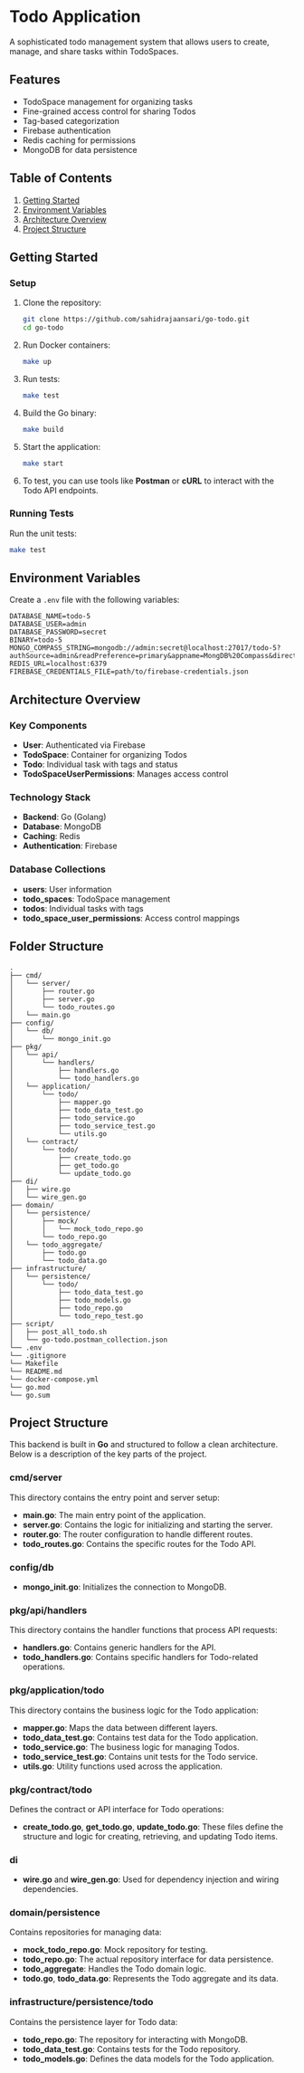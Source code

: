 # Todo Application

A sophisticated todo management system that allows users to create, manage, and share tasks within TodoSpaces.

## Features
- TodoSpace management for organizing tasks
- Fine-grained access control for sharing Todos
- Tag-based categorization
- Firebase authentication
- Redis caching for permissions
- MongoDB for data persistence

## Table of Contents
1. [Getting Started](#getting-started)
2. [Environment Variables](#environment-variables)
3. [Architecture Overview](#architecture-overview)
4. [Project Structure](#project-structure)

## Getting Started

### Setup
1. Clone the repository:
   ```bash
   git clone https://github.com/sahidrajaansari/go-todo.git
   cd go-todo
   ```

2. Run Docker containers:
   ```bash
   make up
   ```

3. Run tests:
   ```bash
   make test
   ```

4. Build the Go binary:
   ```bash
   make build
   ```

5. Start the application:
   ```bash
   make start
   ```

6. To test, you can use tools like **Postman** or **cURL** to interact with the Todo API endpoints.

### Running Tests
Run the unit tests:
```bash
make test
```

## Environment Variables

Create a `.env` file with the following variables:

```
DATABASE_NAME=todo-5
DATABASE_USER=admin
DATABASE_PASSWORD=secret
BINARY=todo-5
MONGO_COMPASS_STRING=mongodb://admin:secret@localhost:27017/todo-5?authSource=admin&readPreference=primary&appname=MongDB%20Compass&directConnection=true&ssl=false
REDIS_URL=localhost:6379
FIREBASE_CREDENTIALS_FILE=path/to/firebase-credentials.json
```

## Architecture Overview

### Key Components
- **User**: Authenticated via Firebase
- **TodoSpace**: Container for organizing Todos
- **Todo**: Individual task with tags and status
- **TodoSpaceUserPermissions**: Manages access control

### Technology Stack
- **Backend**: Go (Golang)
- **Database**: MongoDB
- **Caching**: Redis
- **Authentication**: Firebase

### Database Collections
- **users**: User information
- **todo_spaces**: TodoSpace management
- **todos**: Individual tasks with tags
- **todo_space_user_permissions**: Access control mappings

## Folder Structure

```plaintext
.
├── cmd/
│   └── server/
│       ├── router.go
│       ├── server.go
│       └── todo_routes.go
│   └── main.go
├── config/
│   └── db/
│       └── mongo_init.go
├── pkg/
│   └── api/
│       └── handlers/
│           ├── handlers.go
│           └── todo_handlers.go
│   └── application/
│       └── todo/
│           ├── mapper.go
│           ├── todo_data_test.go
│           ├── todo_service.go
│           ├── todo_service_test.go
│           └── utils.go
│   └── contract/
│       └── todo/
│           ├── create_todo.go
│           ├── get_todo.go
│           └── update_todo.go
├── di/
│   ├── wire.go
│   └── wire_gen.go
├── domain/
│   └── persistence/
│       ├── mock/
│       │   └── mock_todo_repo.go
│       └── todo_repo.go
│   └── todo_aggregate/
│       ├── todo.go
│       └── todo_data.go
├── infrastructure/
│   └── persistence/
│       └── todo/
│           ├── todo_data_test.go
│           ├── todo_models.go
│           ├── todo_repo.go
│           └── todo_repo_test.go
├── script/
│   ├── post_all_todo.sh
│   └── go-todo.postman_collection.json
└── .env
└── .gitignore
└── Makefile
└── README.md
└── docker-compose.yml
└── go.mod
└── go.sum
```

## Project Structure

This backend is built in **Go** and structured to follow a clean architecture. Below is a description of the key parts of the project.

### **cmd/server**
This directory contains the entry point and server setup:
- **main.go**: The main entry point of the application.
- **server.go**: Contains the logic for initializing and starting the server.
- **router.go**: The router configuration to handle different routes.
- **todo_routes.go**: Contains the specific routes for the Todo API.

### **config/db**
- **mongo_init.go**: Initializes the connection to MongoDB.

### **pkg/api/handlers**
This directory contains the handler functions that process API requests:
- **handlers.go**: Contains generic handlers for the API.
- **todo_handlers.go**: Contains specific handlers for Todo-related operations.

### **pkg/application/todo**
This directory contains the business logic for the Todo application:
- **mapper.go**: Maps the data between different layers.
- **todo_data_test.go**: Contains test data for the Todo application.
- **todo_service.go**: The business logic for managing Todos.
- **todo_service_test.go**: Contains unit tests for the Todo service.
- **utils.go**: Utility functions used across the application.

### **pkg/contract/todo**
Defines the contract or API interface for Todo operations:
- **create_todo.go**, **get_todo.go**, **update_todo.go**: These files define the structure and logic for creating, retrieving, and updating Todo items.

### **di**
- **wire.go** and **wire_gen.go**: Used for dependency injection and wiring dependencies.

### **domain/persistence**
Contains repositories for managing data:
- **mock_todo_repo.go**: Mock repository for testing.
- **todo_repo.go**: The actual repository interface for data persistence.
- **todo_aggregate**: Handles the Todo domain logic.
- **todo.go**, **todo_data.go**: Represents the Todo aggregate and its data.

### **infrastructure/persistence/todo**
Contains the persistence layer for Todo data:
- **todo_repo.go**: The repository for interacting with MongoDB.
- **todo_data_test.go**: Contains tests for the Todo repository.
- **todo_models.go**: Defines the data models for the Todo application.

